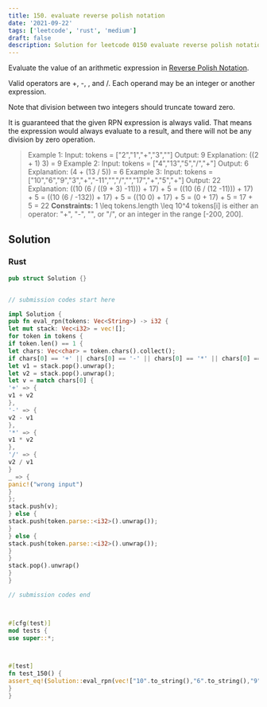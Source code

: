 ```yaml
---
title: 150. evaluate reverse polish notation
date: '2021-09-22'
tags: ['leetcode', 'rust', 'medium']
draft: false
description: Solution for leetcode 0150 evaluate reverse polish notation
---
```




Evaluate the value of an arithmetic expression in [Reverse Polish Notation](http://en.wikipedia.org/wiki/Reverse_Polish_notation).

Valid operators are +, -, , and /. Each operand may be an integer or another expression.

Note that division between two integers should truncate toward zero.

It is guaranteed that the given RPN expression is always valid. That means the expression would always evaluate to a result, and there will not be any division by zero operation.



>   Example 1:
>   Input: tokens <TeX>=</TeX> ["2","1","+","3",""]
>   Output: 9
>   Explanation: ((2 + 1)  3) <TeX>=</TeX> 9
>   Example 2:
>   Input: tokens <TeX>=</TeX> ["4","13","5","/","+"]
>   Output: 6
>   Explanation: (4 + (13 / 5)) <TeX>=</TeX> 6
>   Example 3:
>   Input: tokens <TeX>=</TeX> ["10","6","9","3","+","-11","","/","","17","+","5","+"]
>   Output: 22
>   Explanation: ((10  (6 / ((9 + 3)  -11))) + 17) + 5
>   <TeX>=</TeX> ((10  (6 / (12  -11))) + 17) + 5
>   <TeX>=</TeX> ((10  (6 / -132)) + 17) + 5
>   <TeX>=</TeX> ((10  0) + 17) + 5
>   <TeX>=</TeX> (0 + 17) + 5
>   <TeX>=</TeX> 17 + 5
>   <TeX>=</TeX> 22
**Constraints:**
>   	1 <TeX>\leq</TeX> tokens.length <TeX>\leq</TeX> 10^4
>   	tokens[i] is either an operator: "+", "-", "", or "/", or an integer in the range [-200, 200].


## Solution


### Rust
```rust
pub struct Solution {}


// submission codes start here

impl Solution {
pub fn eval_rpn(tokens: Vec<String>) -> i32 {
let mut stack: Vec<i32> = vec![];
for token in tokens {
if token.len() == 1 {
let chars: Vec<char> = token.chars().collect();
if chars[0] == '+' || chars[0] == '-' || chars[0] == '*' || chars[0] == '/' {
let v1 = stack.pop().unwrap();
let v2 = stack.pop().unwrap();
let v = match chars[0] {
'+' => {
v1 + v2
},
'-' => {
v2 - v1
},
'*' => {
v1 * v2
},
'/' => {
v2 / v1
}
_ => {
panic!("wrong input")
}
};
stack.push(v);
} else {
stack.push(token.parse::<i32>().unwrap());
}
} else {
stack.push(token.parse::<i32>().unwrap());
}
}
stack.pop().unwrap()
}
}

// submission codes end



#[cfg(test)]
mod tests {
use super::*;



#[test]
fn test_150() {
assert_eq!(Solution::eval_rpn(vec!["10".to_string(),"6".to_string(),"9".to_string(),"3".to_string(),"+".to_string(),"-11".to_string(),"*".to_string(),"/".to_string(),"*".to_string(),"17".to_string(),"+".to_string(),"5".to_string(),"+".to_string()]), 22);
}
}

```
